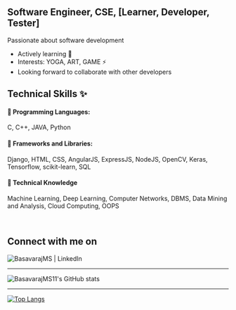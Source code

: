  ## Software Engineer, CSE, [Learner, Developer, Tester]   
<p>Passionate about software development</p> 

<!-- - 🎯2022 Goals: Mental and Physical health -->

- Actively learning 🌱
- Interests: YOGA, ART, GAME ⚡
- Looking forward to collaborate with other developers  

## Technical Skills ✨

#### 🌟 Programming Languages:
C, C++, JAVA, Python

#### 🌟 Frameworks and Libraries:
Django, HTML, CSS, AngularJS, ExpressJS, NodeJS, OpenCV, Keras, Tensorflow, scikit-learn, SQL

#### 🌟 Technical Knowledge
Machine Learning, Deep Learning, Computer Networks, DBMS, Data Mining and Analysis, Cloud Computing, OOPS

 
<br/>

## Connect with me on


[<img align="left" alt="BasavarajMS | LinkedIn" src="https://img.shields.io/badge/linkedin-%230077B5.svg?style=for-the-badge&logo=linkedin&logoColor=white" />][linkedin]
<br/>


---

![BasavarajMS11's GitHub stats](https://github-readme-stats-sigma-five.vercel.app/api?username=BasavarajMS11&show_icons=true&theme=dark)

---
[![Top Langs](https://github-readme-stats-sigma-five.vercel.app/api/top-langs/?username=BasavarajMS11&langs_count=8)](https://github.com/BasavarajMS11/github-readme-stats)



[gmail]: basavarajsavadatti111@gmail.com
[linkedin]: https://www.linkedin.com/in/basavaraj-savadatti-15634219b/
[github]: https://github.com/BasavarajMS11 

